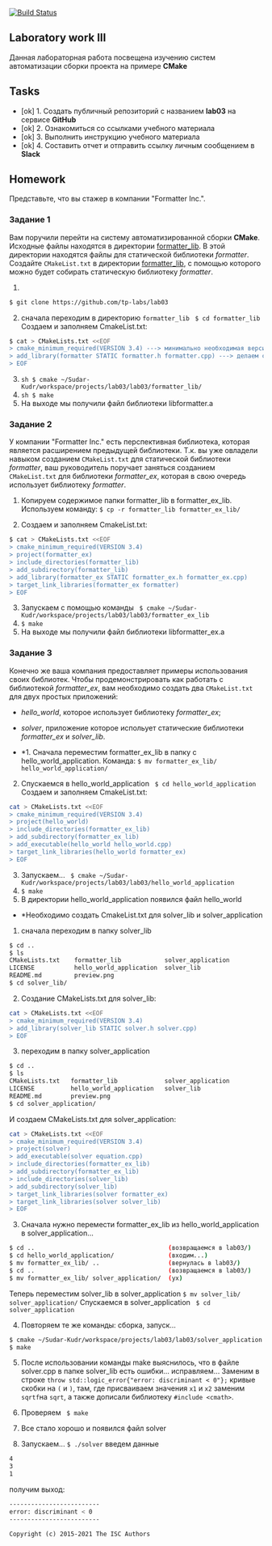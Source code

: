 [![Build Status](https://travis-ci.com/Sudar-Kudr/lab04.svg?branch=main)](https://travis-ci.com/Sudar-Kudr/lab04)
## Laboratory work III


Данная лабораторная работа посвещена изучению систем автоматизации сборки проекта на примере **CMake**



## Tasks

- [ok] 1. Создать публичный репозиторий с названием **lab03** на сервисе **GitHub**
- [ok] 2. Ознакомиться со ссылками учебного материала
- [ok] 3. Выполнить инструкцию учебного материала
- [ok] 4. Составить отчет и отправить ссылку личным сообщением в **Slack**


## Homework

Представьте, что вы стажер в компании "Formatter Inc.".
### Задание 1
Вам поручили перейти на систему автоматизированной сборки **CMake**.
Исходные файлы находятся в директории [formatter_lib](formatter_lib).
В этой директории находятся файлы для статической библиотеки *formatter*.
Создайте `CMakeList.txt` в директории [formatter_lib](formatter_lib),
с помощью которого можно будет собирать статическую библиотеку *formatter*.

1.
 ```sh
$ git clone https://github.com/tp-labs/lab03
```
2. сначала переходим в директорию ```formatter_lib```
``` $ cd formatter_lib```
Создаем и заполняем CmakeList.txt:
```sh
$ cat > CMakeLists.txt <<EOF
> cmake_minimum_required(VERSION 3.4) ---> минимально необходимая версия для работы файлов
> add_library(formatter STATIC formatter.h formatter.cpp) ---> делаем статическую библиотеку из файлов
> EOF
```
3. ```sh $ cmake ~/Sudar-Kudr/workspace/projects/lab03/lab03/formatter_lib/```
4. ```sh $ make```
5. На выходе мы получили файл библиотеки libformatter.a


### Задание 2
У компании "Formatter Inc." есть перспективная библиотека,
которая является расширением предыдущей библиотеки. Т.к. вы уже овладели
навыком созданием `CMakeList.txt` для статической библиотеки *formatter*, ваш 
руководитель поручает заняться созданием `CMakeList.txt` для библиотеки 
*formatter_ex*, которая в свою очередь использует библиотеку *formatter*.

1. Копируем содержимое папки formatter_lib в formatter_ex_lib.
Используем команду:
``` $ cp -r formatter_lib formatter_ex_lib/ ```

2. Создаем и заполняем CmakeList.txt:
```sh
$ cat > CMakeLists.txt <<EOF
> cmake_minimum_required(VERSION 3.4)
> project(formatter_ex)
> include_directories(formatter_lib)
> add_subdirectory(formatter_lib)
> add_library(formatter_ex STATIC formatter_ex.h formatter_ex.cpp)
> target_link_libraries(formatter_ex formatter) 
> EOF
```
3. Запускаем с помощью команды 
``` $ cmake ~/Sudar-Kudr/workspace/projects/lab03/lab03/formatter_ex_lib```
4. ```$ make```
5. На выходе мы получили файл библиотеки libformatter_ex.a

### Задание 3
Конечно же ваша компания предоставляет примеры использования своих библиотек.
Чтобы продемонстрировать как работать с библиотекой *formatter_ex*,
вам необходимо создать два `CMakeList.txt` для двух простых приложений:
* *hello_world*, которое использует библиотеку *formatter_ex*;
* *solver*, приложение которое испольует статические библиотеки *formatter_ex* и *solver_lib*.

* *1. Сначала переместим formatter_ex_lib в папку с hello_world_application.
Команда:
```$ mv formatter_ex_lib/ hello_world_application/```
2. Спускаемся в hello_world_application 
``` $ cd hello_world_application```
Создаем и заполняем CmakeList.txt:
```sh
cat > CMakeLists.txt <<EOF
> cmake_minimum_required(VERSION 3.4)
> project(hello_world)
> include_directories(formatter_ex_lib)
> add_subdirectory(formatter_ex_lib)
> add_executable(hello_world hello_world.cpp)
> target_link_libraries(hello_world formatter_ex)
> EOF 
```
3. Запускаем... 
``` $ cmake ~/Sudar-Kudr/workspace/projects/lab03/lab03/hello_world_application```
4. ```$ make```
5. В директории hello_world_application появился файл hello_world


* *Необходимо создать CmakeList.txt для solver_lib и solver_application
1. сначала переходим в папку solver_lib
```sh
$ cd ..
$ ls
CMakeLists.txt    formatter_lib            solver_application
LICENSE           hello_world_application  solver_lib
README.md         preview.png
$ cd solver_lib/
```
2. Создание CMakeLists.txt для solver_lib:
```sh
cat > CMakeLists.txt <<EOF
> cmake_minimum_required(VERSION 3.4) 
> add_library(solver_lib STATIC solver.h solver.cpp)
> EOF
```
3. переходим в папку solver_application
```sh
$ cd ..
$ ls
CMakeLists.txt   formatter_lib             solver_application
LICENSE          hello_world_application   solver_lib
README.md        preview.png
$ cd solver_application/
```
И создаем CMakeLists.txt для solver_application:
```sh
cat > CMakeLists.txt <<EOF
> cmake_minimum_required(VERSION 3.4)
> project(solver)
> add_executable(solver equation.cpp)
> include_directories(formatter_ex_lib)
> add_subdirectory(formatter_ex_lib)
> include_directories(solver_lib)
> add_subdirectory(solver_lib)
> target_link_libraries(solver formatter_ex)
> target_link_libraries(solver solver_lib)
> EOF
```

3. Сначала нужно перемести formatter_ex_lib из hello_world_application в solver_application...
```sh
$ cd ..                                     (возвращаемся в lab03/)
$ cd hello_world_application/               (входим...)
$ mv formatter_ex_lib/ ..                   (вернулась в lab03/)
$ cd ..                                     (возвращаемся в lab03/)
$ mv formatter_ex_lib/ solver_application/  (ух)
```
Теперь переместим solver_lib в solver_application
```$ mv solver_lib/ solver_application/```
Спускаемся в solver_application 
``` $ cd solver_application```

4. Повторяем те же команды: сборка, запуск...
```sh
$ cmake ~/Sudar-Kudr/workspace/projects/lab03/lab03/solver_application
$ make
```
5. После использовании команды make выяснилось, что в файле solver.cpp в папке solver_lib есть ошибки...
исправляем... 
Заменим в строке ```throw std::logic_error{"error: discriminant < 0"};``` кривые скобки на ```(``` и ```)```,
там, где присваиваем значения ```x1``` и ```x2``` заменим ```sqrtf```на ```sqrt```, а также дописали библиотеку ```#include <cmath>```.


6. Проверяем ``` $ make```
7. Все стало хорошо и появился файл solver
8. Запускаем... 
```$ ./solver```
введем данные
```sh
4
3
1
```
получим выход:
```sh
-------------------------
error: discriminant < 0
-------------------------
```


```
Copyright (c) 2015-2021 The ISC Authors
```

